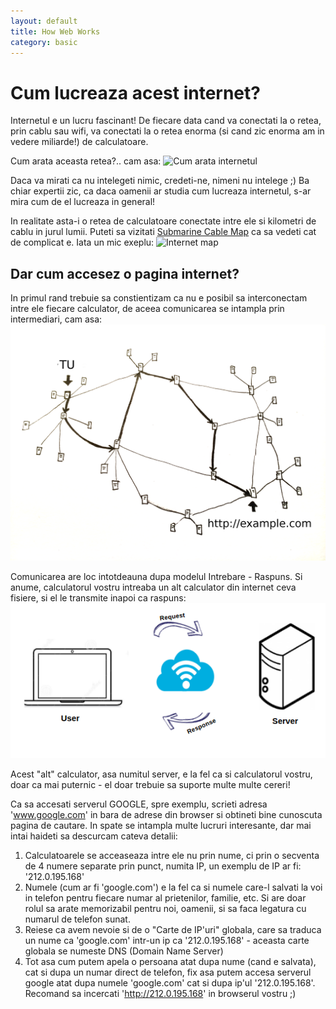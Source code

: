 ```yaml
---
layout: default
title: How Web Works
category: basic
---
```




# Cum lucreaza acest internet?

Internetul e un lucru fascinant!
De fiecare data cand va conectati la o retea, prin cablu sau wifi, va conectati la o retea enorma (si cand zic enorma am in vedere miliarde!) de calculatoare.

Cum arata aceasta retea?.. cam asa:
![Cum arata internetul](http://www.myinsightmag.com/wp-content/uploads/2012/03/wired-610x250.gif)

Daca va mirati ca nu intelegeti nimic,  credeti-ne, nimeni nu intelege ;) Ba chiar expertii zic, ca daca oamenii ar studia cum lucreaza internetul, s-ar mira cum de el lucreaza in general!

In realitate asta-i o retea de calculatoare conectate intre ele si kilometri de cablu in jurul lumii. Puteti sa vizitati [Submarine Cable Map](http://submarinecablemap.com/) ca sa vedeti cat de complicat e. Iata un mic exeplu: 
![Internet map](http://tutorial.djangogirls.org/en/how_the_internet_works/images/internet_3.png) 



## Dar cum accesez o pagina internet?

In primul rand trebuie sa constientizam ca nu e posibil sa interconectam intre ele fiecare calculator, de aceea comunicarea se intampla prin intermediari, cam asa:
![Request path](/images/www/internet_2.png)


Comunicarea are loc intotdeauna dupa modelul Intrebare - Raspuns. Si anume, calculatorul vostru intreaba un alt calculator din internet ceva fisiere, si el le transmite inapoi ca raspuns:
![Communication](/images/www/get-response.png)

Acest "alt" calculator, asa numitul server, e la fel ca si calculatorul vostru, doar ca mai puternic - el doar trebuie sa suporte multe multe cereri!

Ca sa accesati serverul GOOGLE, spre exemplu, scrieti adresa 'www.google.com' in bara de adrese din browser si obtineti bine cunoscuta pagina de cautare.
In spate se intampla multe lucruri interesante, dar mai intai haideti sa descurcam cateva detalii:

1. Calculatoarele se acceaseaza intre ele nu prin nume, ci prin o secventa de 4 numere separate prin punct, numita IP, un exemplu de IP ar fi: '212.0.195.168'
2. Numele (cum ar fi 'google.com') e la fel ca si numele care-l salvati la voi in telefon pentru fiecare numar al prietenilor, familie, etc. Si are doar rolul sa arate memorizabil pentru noi, oamenii, si sa faca legatura cu numarul de telefon sunat.
3. Reiese ca avem nevoie si de o "Carte de IP'uri" globala, care sa traduca un nume ca 'google.com' intr-un ip ca '212.0.195.168' - aceasta carte globala se numeste DNS (Domain Name Server)
4. Tot asa cum putem apela o persoana atat dupa nume (cand e salvata), cat si dupa un numar direct de telefon, fix asa putem accesa serverul google atat dupa numele 'google.com' cat si dupa ip'ul '212.0.195.168'. Recomand sa incercati 'http://212.0.195.168' in browserul vostru ;) 